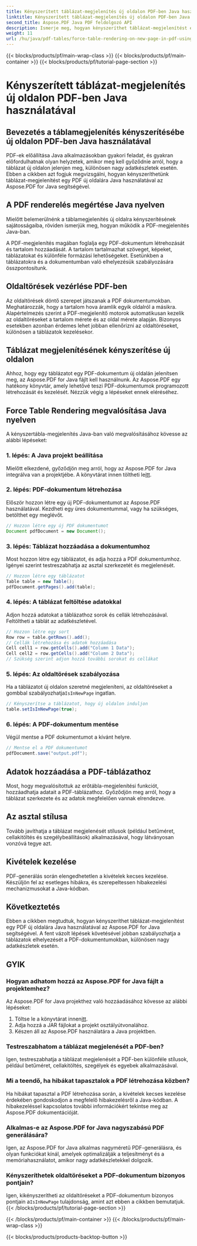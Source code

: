 ```yaml
---
title: Kényszerített táblázat-megjelenítés új oldalon PDF-ben Java használatával
linktitle: Kényszerített táblázat-megjelenítés új oldalon PDF-ben Java használatával
second_title: Aspose.PDF Java PDF feldolgozó API
description: Ismerje meg, hogyan kényszeríthet táblázat-megjelenítést egy új PDF-oldalon Java használatával az Aspose.PDF fájlban. Ez a lépésenkénti útmutató forráskódot és szakértői tippeket tartalmaz a PDF-dokumentum precíz formázásához.
weight: 11
url: /hu/java/pdf-tables/force-table-rendering-on-new-page-in-pdf-using-java/
---
```


{{< blocks/products/pf/main-wrap-class >}}
{{< blocks/products/pf/main-container >}}
{{< blocks/products/pf/tutorial-page-section >}}

# Kényszerített táblázat-megjelenítés új oldalon PDF-ben Java használatával


## Bevezetés a táblamegjelenítés kényszerítésébe új oldalon PDF-ben Java használatával

PDF-ek előállítása Java alkalmazásokban gyakori feladat, és gyakran előfordulhatnak olyan helyzetek, amikor meg kell győződnie arról, hogy a táblázat új oldalon jelenjen meg, különösen nagy adatkészletek esetén. Ebben a cikkben azt fogjuk megvizsgálni, hogyan kényszeríthetünk táblázat-megjelenítést egy PDF új oldalára Java használatával az Aspose.PDF for Java segítségével.

## A PDF renderelés megértése Java nyelven

Mielőtt belemerülnénk a táblamegjelenítés új oldalra kényszerítésének sajátosságaiba, röviden ismerjük meg, hogyan működik a PDF-megjelenítés Java-ban.

A PDF-megjelenítés magában foglalja egy PDF-dokumentum létrehozását és tartalom hozzáadását. A tartalom tartalmazhat szöveget, képeket, táblázatokat és különféle formázási lehetőségeket. Esetünkben a táblázatokra és a dokumentumban való elhelyezésük szabályozására összpontosítunk.

## Oldaltörések vezérlése PDF-ben

Az oldaltörések döntő szerepet játszanak a PDF dokumentumokban. Meghatározzák, hogy a tartalom hova áramlik egyik oldalról a másikra. Alapértelmezés szerint a PDF-megjelenítő motorok automatikusan kezelik az oldaltöréseket a tartalom mérete és az oldal mérete alapján. Bizonyos esetekben azonban érdemes lehet jobban ellenőrizni az oldaltöréseket, különösen a táblázatok kezelésekor.

## Táblázat megjelenítésének kényszerítése új oldalon

Ahhoz, hogy egy táblázatot egy PDF-dokumentum új oldalán jelenítsen meg, az Aspose.PDF for Java fájlt kell használnunk. Az Aspose.PDF egy hatékony könyvtár, amely lehetővé teszi PDF-dokumentumok programozott létrehozását és kezelését. Nézzük végig a lépéseket ennek eléréséhez.

## Force Table Rendering megvalósítása Java nyelven

A kényszertábla-megjelenítés Java-ban való megvalósításához kövesse az alábbi lépéseket:

### 1. lépés: A Java projekt beállítása

 Mielőtt elkezdené, győződjön meg arról, hogy az Aspose.PDF for Java integrálva van a projektjébe. A könyvtárat innen töltheti le[itt](https://releases.aspose.com/pdf/java/).

### 2. lépés: PDF-dokumentum létrehozása

Először hozzon létre egy új PDF-dokumentumot az Aspose.PDF használatával. Kezdheti egy üres dokumentummal, vagy ha szükséges, betölthet egy meglévőt.

```java
// Hozzon létre egy új PDF dokumentumot
Document pdfDocument = new Document();
```

### 3. lépés: Táblázat hozzáadása a dokumentumhoz

Most hozzon létre egy táblázatot, és adja hozzá a PDF dokumentumhoz. Igényei szerint testreszabhatja az asztal szerkezetét és megjelenését.

```java
// Hozzon létre egy táblázatot
Table table = new Table();
pdfDocument.getPages().add(table);
```

### 4. lépés: A táblázat feltöltése adatokkal

Adjon hozzá adatokat a táblázathoz sorok és cellák létrehozásával. Feltöltheti a táblát az adatkészletével.

```java
// Hozzon létre egy sort
Row row = table.getRows().add();
// Cellák létrehozása és adatok hozzáadása
Cell cell1 = row.getCells().add("Column 1 Data");
Cell cell2 = row.getCells().add("Column 2 Data");
// Szükség szerint adjon hozzá további sorokat és cellákat
```

### 5. lépés: Az oldaltörések szabályozása

 Ha a táblázatot új oldalon szeretné megjeleníteni, az oldaltöréseket a gombbal szabályozhatja`IsInNewPage` ingatlan.

```java
// Kényszerítse a táblázatot, hogy új oldalon induljon
table.setIsInNewPage(true);
```

### 6. lépés: A PDF-dokumentum mentése

Végül mentse a PDF dokumentumot a kívánt helyre.

```java
// Mentse el a PDF dokumentumot
pdfDocument.save("output.pdf");
```

## Adatok hozzáadása a PDF-táblázathoz

Most, hogy megvalósítottuk az erőtábla-megjelenítési funkciót, hozzáadhatja adatait a PDF-táblázathoz. Győződjön meg arról, hogy a táblázat szerkezete és az adatok megfelelően vannak elrendezve.

## Az asztal stílusa

Tovább javíthatja a táblázat megjelenését stílusok (például betűméret, cellakitöltés és szegélybeállítások) alkalmazásával, hogy látványosan vonzóvá tegye azt.

## Kivételek kezelése

PDF-generálás során elengedhetetlen a kivételek kecses kezelése. Készüljön fel az esetleges hibákra, és szerepeltessen hibakezelési mechanizmusokat a Java-kódban.

## Következtetés

Ebben a cikkben megtudtuk, hogyan kényszeríthet táblázat-megjelenítést egy PDF új oldalára Java használatával az Aspose.PDF for Java segítségével. A fent vázolt lépések követésével jobban szabályozhatja a táblázatok elhelyezését a PDF-dokumentumokban, különösen nagy adatkészletek esetén.

## GYIK

### Hogyan adhatom hozzá az Aspose.PDF for Java fájlt a projektemhez?

Az Aspose.PDF for Java projekthez való hozzáadásához kövesse az alábbi lépéseket:
1.  Töltse le a könyvtárat innen[itt](https://releases.aspose.com/pdf/java/).
2. Adja hozzá a JAR fájlokat a projekt osztályútvonalához.
3. Készen áll az Aspose.PDF használatára a Java projektben.

### Testreszabhatom a táblázat megjelenését a PDF-ben?

Igen, testreszabhatja a táblázat megjelenését a PDF-ben különféle stílusok, például betűméret, cellakitöltés, szegélyek és egyebek alkalmazásával.

### Mi a teendő, ha hibákat tapasztalok a PDF létrehozása közben?

Ha hibákat tapasztal a PDF létrehozása során, a kivételek kecses kezelése érdekében gondoskodjon a megfelelő hibakezelésről a Java-kódban. A hibakezeléssel kapcsolatos további információkért tekintse meg az Aspose.PDF dokumentációját.

### Alkalmas-e az Aspose.PDF for Java nagyszabású PDF generálására?

Igen, az Aspose.PDF for Java alkalmas nagyméretű PDF-generálásra, és olyan funkciókat kínál, amelyek optimalizálják a teljesítményt és a memóriahasználatot, amikor nagy adatkészletekkel dolgozik.

### Kényszeríthetek oldaltöréseket a PDF-dokumentum bizonyos pontjain?

 Igen, kikényszerítheti az oldaltöréseket a PDF-dokumentum bizonyos pontjain a`IsInNewPage` tulajdonság, amint azt ebben a cikkben bemutatjuk.
{{< /blocks/products/pf/tutorial-page-section >}}

{{< /blocks/products/pf/main-container >}}
{{< /blocks/products/pf/main-wrap-class >}}

{{< blocks/products/products-backtop-button >}}
